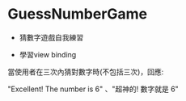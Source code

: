 # GuessNumberGame

* 猜數字遊戲自我練習

* 學習view binding

當使用者在三次內猜對數字時(不包括三次)，回應:

"Excellent! The number is 6" 、"超神的! 數字就是 6"
